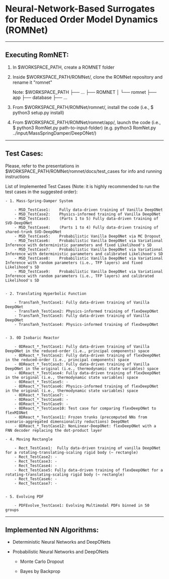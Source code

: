 # Neural-Network-Based Surrogates for Reduced Order Model Dynamics (ROMNet)



--------------------------------------------------------------------------------------
## Executing RomNET:

1. In $WORKSPACE_PATH, create a ROMNET folder

2. Inside $WORKSPACE_PATH/ROMNet/, clone the ROMNet repository and rename it "romnet"

	Note: $WORKSPACE_PATH
					├── ...
					├── ROMNET
					│		└── romnet
									├── app
									├── database
									├── ...

3. From $WORKSPACE_PATH/ROMNet/romnet/, install the code (i.e., $ python3 setup.py install)

4. From $WORKSPACE_PATH/ROMNet/romnet/app/, launch the code (i.e., $ python3 RomNet.py path-to-input-folder) 
	(e.g. python3 RomNet.py ../input/MassSpringDamper/DeepONet/)





--------------------------------------------------------------------------------------
## Test Cases:

Please, refer to the presentations in $WORKSPACE_PATH/ROMNet/romnet/docs/test_cases for info and running instructions


List of Implemented Test Cases (Note: it is highly recommended to run the test cases in the suggested order):

	- 1. Mass-Spring-Damper System
	
		- MSD_TestCase1:    Fully data-driven training of Vanilla DeepONet
		- MSD_TestCase2:    Physics-informed training of Vanilla DeepONet
		- MSD_TestCase3:    (Parts 1 to 5) Fully data-driven training of SVD-DeepONet 
		- MSD_TestCase4:    (Parts 1 to 4) Fully data-driven training of shared-trunk SVD-DeepONet 
		- MSD_TestCase5:    Probabilistic Vanilla DeepONet via MC Dropout
		- MSD_TestCase6:    Probabilistic Vanilla DeepONet via Variational Inference with deterministic parameters and fixed Likelihood's SD
		- MSD_TestCase7:    Probabilistic Vanilla DeepONet via Variational Inference with deterministic parameters and calibrated Likelihood's SD
		- MSD_TestCase8:    Probabilistic Vanilla DeepONet via Variational Inference with random parameters (i.e., TFP layers) and fixed Likelihood's SD
		- MSD_TestCase9:    Probabilistic Vanilla DeepONet via Variational Inference with random parameters (i.e., TFP layers) and calibrated Likelihood's SD
		
	
	- 2. Translating Hyperbolic Function
		
		- TransTanh_TestCase1: Fully data-driven training of Vanilla DeepONet
		- TransTanh_TestCase2: Physics-informed training of flexDeepONet
		- TransTanh_TestCase3: Fully data-driven training of Vanilla DeepONet
		- TransTanh_TestCase4: Physics-informed training of flexDeepONet
	
	
	- 3. 0D Isobaric Reactor 
	
		- 0DReact_*_TestCase1: Fully data-driven training of Vanilla DeepONet in the reduced-order (i.e., principal components) space
		- 0DReact_*_TestCase2: Fully data-driven training of flexDeepONet in the reduced-order (i.e., principal components) space
		- 0DReact_*_TestCase3: Fully data-driven training of Vanilla DeepONet in the original (i.e., thermodynamic state variables) space
		- 0DReact_*_TestCase4: Fully data-driven training of flexDeepONet in the original (i.e., thermodynamic state variables) space
		- 0DReact_*_TestCase5: -
		- 0DReact_*_TestCase6: Physics-informed training of flexDeepONet in the original (i.e., thermodynamic state variables) space
		- 0DReact_*_TestCase7: -
		- 0DReact_*_TestCase8: -
		- 0DReact_*_TestCase9: -
		- 0DReact_*_TestCase10: Test case for comparing flexDeepONet to flexMIONet
		- 0DReact_*_TestCase11: Frozen trunks (precomputed NNs from scenario-aggregated dimensionality reductions) DeepONet
		- 0DReact_*_TestCase12: NonLinear-DeepONet: flexDeepONet with a FNN decoder replacing the dot-product layer
		
	- 4. Moving Rectangle
	
		- Rect_TestCase1:  Fully data-driven training of vanilla DeepONet for a rotating-translating-scaling rigid body (~ rectangle)
		- Rect_TestCase2: -
		- Rect_TestCase3: -
		- Rect_TestCase4: -
		- Rect_TestCase5: Fully data-driven training of flexDeepONet for a rotating-translating-scaling rigid body (~ rectangle)
		- Rect_TestCase6: - 
		- Rect_TestCase7: - 
		
		
	- 5. Evolving PDF
		
		- PDFEvolve_TestCase1: Evolving Multimodal PDFs binned in 50 groups 



--------------------------------------------------------------------------------------
## Implemented NN Algorithms:

- Deterministic Neural Networks and DeepONets

- Probabilistic Neural Networks and DeepONets

	- Monte Carlo Dropout

	- Bayes by Backprop